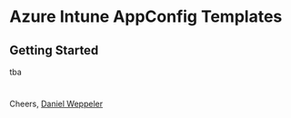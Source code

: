 # Azure Intune AppConfig Templates

## Getting Started

tba

# 

Cheers,
[Daniel Weppeler](https://twitter.com/_danielwep/)